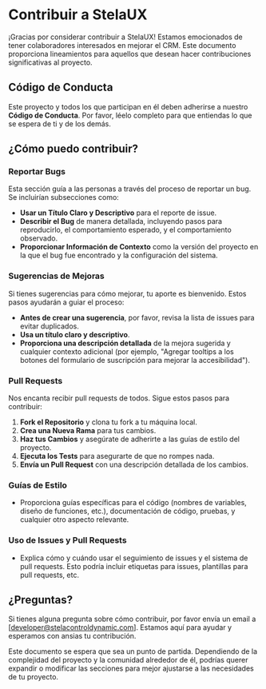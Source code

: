 # Contribuir a StelaUX

¡Gracias por considerar contribuir a StelaUX! Estamos emocionados de tener colaboradores interesados en mejorar el CRM. Este documento proporciona lineamientos para aquellos que desean hacer contribuciones significativas al proyecto.

## Código de Conducta

Este proyecto y todos los que participan en él deben adherirse a nuestro **Código de Conducta**. Por favor, léelo completo para que entiendas lo que se espera de ti y de los demás.

## ¿Cómo puedo contribuir?

### Reportar Bugs

Esta sección guía a las personas a través del proceso de reportar un bug. Se incluirían subsecciones como:

- **Usar un Título Claro y Descriptivo** para el reporte de issue.
- **Describir el Bug** de manera detallada, incluyendo pasos para reproducirlo, el comportamiento esperado, y el comportamiento observado.
- **Proporcionar Información de Contexto** como la versión del proyecto en la que el bug fue encontrado y la configuración del sistema.

### Sugerencias de Mejoras

Si tienes sugerencias para cómo mejorar, tu aporte es bienvenido. Estos pasos ayudarán a guiar el proceso:

- **Antes de crear una sugerencia**, por favor, revisa la lista de issues para evitar duplicados.
- **Usa un título claro y descriptivo**.
- **Proporciona una descripción detallada** de la mejora sugerida y cualquier contexto adicional (por ejemplo, "Agregar tooltips a los botones del formulario de suscripción para mejorar la accesibilidad").

### Pull Requests

Nos encanta recibir pull requests de todos. Sigue estos pasos para contribuir:

1. **Fork el Repositorio** y clona tu fork a tu máquina local.
2. **Crea una Nueva Rama** para tus cambios.
3. **Haz tus Cambios** y asegúrate de adherirte a las guías de estilo del proyecto.
4. **Ejecuta los Tests** para asegurarte de que no rompes nada.
5. **Envía un Pull Request** con una descripción detallada de los cambios.

### Guías de Estilo

- Proporciona guías específicas para el código (nombres de variables, diseño de funciones, etc.), documentación de código, pruebas, y cualquier otro aspecto relevante.

### Uso de Issues y Pull Requests

- Explica cómo y cuándo usar el seguimiento de issues y el sistema de pull requests. Esto podría incluir etiquetas para issues, plantillas para pull requests, etc.

## ¿Preguntas?

Si tienes alguna pregunta sobre cómo contribuir, por favor envía un email a [developer@stelacontroldynamic.com]. Estamos aquí para ayudar y esperamos con ansias tu contribución.

Este documento se espera que sea un punto de partida. Dependiendo de la complejidad del proyecto y la comunidad alrededor de él, podrías querer expandir o modificar las secciones para mejor ajustarse a las necesidades de tu proyecto.